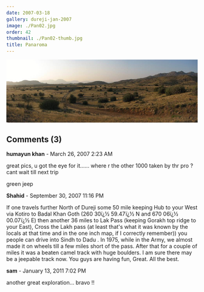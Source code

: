 ```yaml
---
date: 2007-03-18
gallery: dureji-jan-2007
image: ./Pan02.jpg
order: 42
thumbnail: ./Pan02-thumb.jpg
title: Panaroma
---
```


![Panaroma](./Pan02.jpg)

<div id="comments">

## Comments (3)

<div id="comment">

**humayun khan** - March 26, 2007  2:23 AM

great pics, u got the eye for it......
where r the other 1000 taken by thr pro ?
cant wait till next trip

green jeep

</div>

<div id="comment">

**Shahid** - September 30, 2007 11:16 PM

If one travels further North of Dureji some 50 mile keeping Hub to your West via Kotiro to Badal Khan Goth (260 30ï¿½ 59.47ï¿½ N and 670 06ï¿½ 00.07ï¿½ E) then another 36 miles to Lak Pass (keeping Gorakh top ridge to your East), Cross the Lakh pass (at least that's what it was known by the locals at that time and in the one inch map, if I correctly remember)) you people can drive into Sindh to Dadu . In 1975, while in the Army, we almost made it on wheels till a few miles short of the pass. After that for a couple of miles it was a beaten camel track with huge boulders. I am sure there may be a jeepable track now.
You guys are having fun, Great. All the best.

</div>

<div id="comment">

**sam** - January 13, 2011  7:02 PM

another great exploration... bravo !!

</div>

</div>